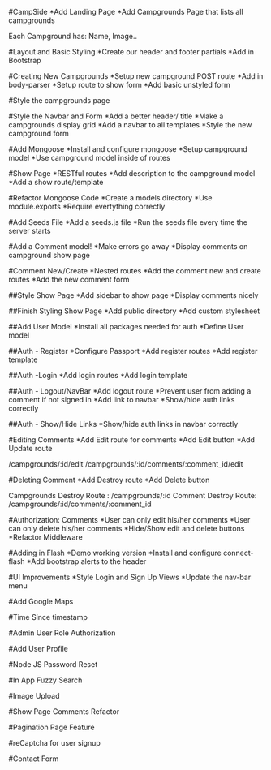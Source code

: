 #CampSide
*Add Landing Page
*Add Campgrounds Page that lists all campgrounds

Each Campground has: Name, Image..

#Layout and Basic Styling
*Create our header and footer partials
*Add in Bootstrap

#Creating New Campgrounds
*Setup new campground POST route
*Add in body-parser
*Setup route to show form
*Add basic unstyled form
    
#Style the campgrounds page

#Style the Navbar and Form
*Add a better header/ title
*Make a campgrounds display grid
*Add a navbar to all templates
*Style the new campground form

#Add Mongoose
*Install and configure mongoose
*Setup campground model
*Use campground model inside of routes

#Show Page
*RESTful routes
*Add description to the campground model
*Add a show route/template

#Refactor Mongoose Code
*Create a models directory
*Use module.exports
*Require evertything correctly

#Add Seeds File
*Add a seeds.js file
*Run the seeds file every time the server starts

#Add a Comment model!
*Make errors go away
*Display comments on campground show page

#Comment New/Create
*Nested routes
*Add the comment new and create routes
*Add the new comment form
    
##Style Show Page
*Add sidebar to show page
*Display comments nicely

##Finish Styling Show Page
*Add public directory
*Add custom stylesheet

##Add User Model
*Install all packages needed for auth
*Define User model

##Auth - Register
*Configure Passport
*Add register routes
*Add register template

##Auth -Login
*Add login routes
*Add login template

##Auth - Logout/NavBar
*Add logout route
*Prevent user from adding a comment if not signed in
*Add link to navbar
*Show/hide auth links correctly

##Auth - Show/Hide Links
*Show/hide auth links in navbar correctly

#Editing Comments
*Add Edit route for comments
*Add Edit button
*Add Update route

/campgrounds/:id/edit
/campgrounds/:id/comments/:comment_id/edit

#Deleting Comment
*Add Destroy route
*Add Delete button

Campgrounds Destroy Route : /campgrounds/:id
Comment Destroy Route: /campgrounds/:id/comments/:comment_id

#Authorization: Comments
*User can only edit his/her comments
*User can only delete his/her comments
*Hide/Show edit and delete buttons
*Refactor Middleware

#Adding in Flash
*Demo working version
*Install and configure connect-flash
*Add bootstrap alerts to the header

#UI Improvements
*Style Login and Sign Up Views
*Update the nav-bar menu

#Add Google Maps

#Time Since timestamp

#Admin User Role Authorization

#Add User Profile

#Node JS Password Reset

#In App Fuzzy Search

#Image Upload
    
#Show Page Comments Refactor

#Pagination Page Feature

#reCaptcha for user signup 

#Contact Form